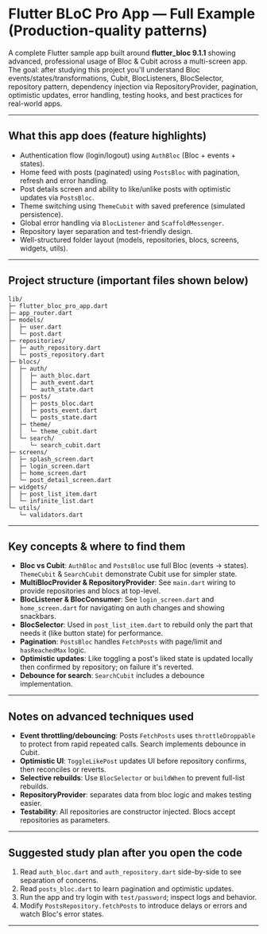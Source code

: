 # Flutter BLoC Pro App — Full Example (Production-quality patterns)

A complete Flutter sample app built around **flutter_bloc 9.1.1** showing advanced, professional usage of Bloc & Cubit across a multi-screen app. The goal: after studying this project you'll understand Bloc events/states/transformations, Cubit, BlocListeners, BlocSelector, repository pattern, dependency injection via RepositoryProvider, pagination, optimistic updates, error handling, testing hooks, and best practices for real-world apps.

---

## What this app does (feature highlights)

- Authentication flow (login/logout) using `AuthBloc` (Bloc + events + states).
- Home feed with posts (paginated) using `PostsBloc` with pagination, refresh and error handling.
- Post details screen and ability to like/unlike posts with optimistic updates via `PostsBloc`.
- Theme switching using `ThemeCubit` with saved preference (simulated persistence).
- Global error handling via `BlocListener` and `ScaffoldMessenger`.
- Repository layer separation and test-friendly design.
- Well-structured folder layout (models, repositories, blocs, screens, widgets, utils).

---

## Project structure (important files shown below)

```
lib/
├─ flutter_bloc_pro_app.dart
├─ app_router.dart
├─ models/
│  ├─ user.dart
│  └─ post.dart
├─ repositories/
│  ├─ auth_repository.dart
│  └─ posts_repository.dart
├─ blocs/
│  ├─ auth/
│  │  ├─ auth_bloc.dart
│  │  ├─ auth_event.dart
│  │  └─ auth_state.dart
│  ├─ posts/
│  │  ├─ posts_bloc.dart
│  │  ├─ posts_event.dart
│  │  └─ posts_state.dart
│  ├─ theme/
│  │  └─ theme_cubit.dart
│  └─ search/
│     └─ search_cubit.dart
├─ screens/
│  ├─ splash_screen.dart
│  ├─ login_screen.dart
│  ├─ home_screen.dart
│  └─ post_detail_screen.dart
├─ widgets/
│  ├─ post_list_item.dart
│  └─ infinite_list.dart
└─ utils/
   └─ validators.dart
```

---

## Key concepts & where to find them

- **Bloc vs Cubit**: `AuthBloc` and `PostsBloc` use full Bloc (events -> states). `ThemeCubit` & `SearchCubit` demonstrate Cubit use for simpler state.
- **MultiBlocProvider & RepositoryProvider**: See `main.dart` wiring to provide repositories and blocs at top-level.
- **BlocListener & BlocConsumer**: See `login_screen.dart` and `home_screen.dart` for navigating on auth changes and showing snackbars.
- **BlocSelector**: Used in `post_list_item.dart` to rebuild only the part that needs it (like button state) for performance.
- **Pagination**: `PostsBloc` handles `FetchPosts` with page/limit and `hasReachedMax` logic.
- **Optimistic updates**: Like toggling a post's liked state is updated locally then confirmed by repository; on failure it's reverted.
- **Debounce for search**: `SearchCubit` includes a debounce implementation.

---

## Notes on advanced techniques used

- **Event throttling/debouncing**: Posts `FetchPosts` uses `throttleDroppable` to protect from rapid repeated calls. Search implements debounce in Cubit.
- **Optimistic UI**: `ToggleLikePost` updates UI before repository confirms, then reconciles or reverts.
- **Selective rebuilds**: Use `BlocSelector` or `buildWhen` to prevent full-list rebuilds.
- **RepositoryProvider**: separates data from bloc logic and makes testing easier.
- **Testability**: All repositories are constructor injected. Blocs accept repositories as parameters.

---

## Suggested study plan after you open the code

1. Read `auth_bloc.dart` and `auth_repository.dart` side-by-side to see separation of concerns.
2. Read `posts_bloc.dart` to learn pagination and optimistic updates.
3. Run the app and try login with `test/password`; inspect logs and behavior.
4. Modify `PostsRepository.fetchPosts` to introduce delays or errors and watch Bloc's error states.

---
